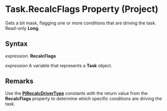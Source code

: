 
# Task.RecalcFlags Property (Project)

Gets a bit mask, flagging one or more conditions that are driving the task. Read-only  **Long**.


## Syntax

 _expression_. **RecalcFlags**

 _expression_ A variable that represents a **Task** object.


## Remarks

Use the  **[PjRecalcDriverType](eb201345-75d8-d3bb-2b23-c4d293833980.md)** constants with the return value from the **RecalcFlags** property to determine which specific conditions are driving the task.

